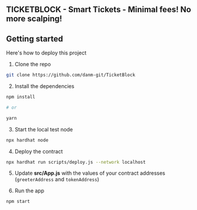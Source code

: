 ##

## TICKETBLOCK - Smart Tickets - Minimal fees! No more scalping!

##

## Getting started

Here's how to deploy this project

1. Clone the repo

```sh
git clone https://github.com/danm-git/TicketBlock
```

2. Install the dependencies

```sh
npm install

# or

yarn
```

3. Start the local test node

```sh
npx hardhat node
```

4. Deploy the contract

```sh
npx hardhat run scripts/deploy.js --network localhost
```

5. Update **src/App.js** with the values of your contract addresses (`greeterAddress` and `tokenAddress`)

6. Run the app

```sh
npm start
```
